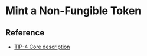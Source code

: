 # Mint a Non-Fungible Token

## Reference

- [TIP-4 Core description](../../standard/TIP-4/core-description.md)
